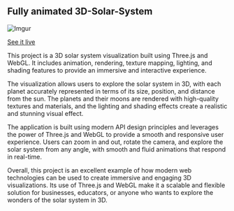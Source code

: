 ## Fully animated 3D-Solar-System

![Imgur](https://i.imgur.com/L6s9zYR.jpg)

[See it live](http://alexlapsin.info/solarSystem/solar.html)

This project is a 3D solar system visualization built using Three.js and WebGL. It includes animation, rendering, texture mapping, lighting, and shading features to provide an immersive and interactive experience.

The visualization allows users to explore the solar system in 3D, with each planet accurately represented in terms of its size, position, and distance from the sun. The planets and their moons are rendered with high-quality textures and materials, and the lighting and shading effects create a realistic and stunning visual effect.

The application is built using modern API design principles and leverages the power of Three.js and WebGL to provide a smooth and responsive user experience. Users can zoom in and out, rotate the camera, and explore the solar system from any angle, with smooth and fluid animations that respond in real-time.

Overall, this project is an excellent example of how modern web technologies can be used to create immersive and engaging 3D visualizations. Its use of Three.js and WebGL make it a scalable and flexible solution for businesses, educators, or anyone who wants to explore the wonders of the solar system in 3D.
